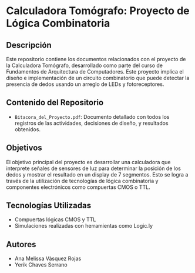 # Calculadora Tomógrafo: Proyecto de Lógica Combinatoria

## Descripción

Este repositorio contiene los documentos relacionados con el proyecto de la Calculadora Tomógrafo, desarrollado como parte del curso de Fundamentos de Arquitectura de Computadores. Este proyecto implica el diseño e implementación de un circuito combinatorio que puede detectar la presencia de dedos usando un arreglo de LEDs y fotoreceptores.

## Contenido del Repositorio

- `Bitacora_del_Proyecto.pdf`: Documento detallado con todos los registros de las actividades, decisiones de diseño, y resultados obtenidos.
## Objetivos

El objetivo principal del proyecto es desarrollar una calculadora que interprete señales de sensores de luz para determinar la posición de los dedos y mostrar el resultado en un display de 7 segmentos. Esto se logra a través de la utilización de tecnologías de lógica combinatoria y componentes electrónicos como compuertas CMOS o TTL.

## Tecnologías Utilizadas

- Compuertas lógicas CMOS y TTL
- Simulaciones realizadas con herramientas como Logic.ly

## Autores

- Ana Melissa Vásquez Rojas
- Yerik Chaves Serrano

